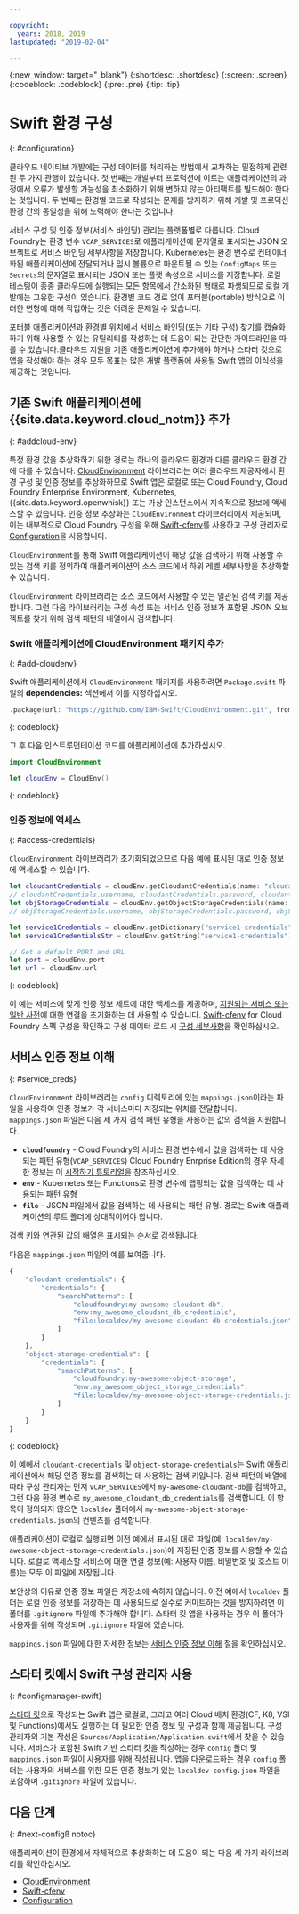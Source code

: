 ```yaml
---

copyright:
  years: 2018, 2019
lastupdated: "2019-02-04"

---
```


{:new_window: target="_blank"}
{:shortdesc: .shortdesc}
{:screen: .screen}
{:codeblock: .codeblock}
{:pre: .pre}
{:tip: .tip}

# Swift 환경 구성
{: #configuration}

클라우드 네이티브 개발에는 구성 데이터를 처리하는 방법에서 교차하는 밀접하게 관련된 두 가지 관행이 있습니다. 첫 번째는 개발부터 프로덕션에 이르는 애플리케이션의 과정에서 오류가 발생할 가능성을 최소화하기 위해 변하지 않는 아티팩트를 빌드해야 한다는 것입니다. 두 번째는 환경별 코드로 작성되는 문제를 방지하기 위해 개발 및 프로덕션 환경 간의 동일성을 위해 노력해야 한다는 것입니다. 

서비스 구성 및 인증 정보(서비스 바인딩) 관리는 플랫폼별로 다릅니다. Cloud Foundry는 환경 변수 `VCAP_SERVICES`로 애플리케이션에 문자열로 표시되는 JSON 오브젝트로 서비스 바인딩 세부사항을 저장합니다. Kubernetes는 환경 변수로 컨테이너화된 애플리케이션에 전달되거나 임시 볼륨으로 마운트될 수 있는 `ConfigMaps` 또는 `Secrets`의 문자열로 표시되는 JSON 또는 플랫 속성으로 서비스를 저장합니다. 로컬 테스팅이 종종 클라우드에 실행되는 모든 항목에서 간소화된 형태로 파생되므로 로컬 개발에는 고유한 구성이 있습니다. 환경별 코드 경로 없이 포터블(portable) 방식으로 이러한 변형에 대해 작업하는 것은 어려운 문제일 수 있습니다.

포터블 애플리케이션과 환경별 위치에서 서비스 바인딩(또는 기타 구성) 찾기를 캡슐화하기 위해 사용할 수 있는 유틸리티를 작성하는 데 도움이 되는 간단한 가이드라인을 따를 수 있습니다.클라우드 지원을 기존 애플리케이션에 추가해야 하거나 스타터 킷으로 앱을 작성해야 하는 경우 모두 목표는 많은 개발 플랫폼에 사용될 Swift 앱의 이식성을 제공하는 것입니다.

## 기존 Swift 애플리케이션에 {{site.data.keyword.cloud_notm}} 추가
{: #addcloud-env}

특정 환경 값을 추상화하기 위한 경로는 하나의 클라우드 환경과 다른 클라우드 환경 간에 다를 수 있습니다. [CloudEnvironment](https://github.com/IBM-Swift/CloudEnvironment.git) 라이브러리는 여러 클라우드 제공자에서 환경 구성 및 인증 정보를 추상화하므로 Swift 앱은 로컬로 또는 Cloud Foundry, Cloud Foundry Enterprise Environment, Kubernetes, {{site.data.keyword.openwhisk}} 또는 가상 인스턴스에서 지속적으로 정보에 액세스할 수 있습니다. 인증 정보 추상화는 `CloudEnvironment` 라이브러리에서 제공되며, 이는 내부적으로 Cloud Foundry 구성을 위해 [Swift-cfenv](https://github.com/IBM-Swift/Swift-cfenv)를 사용하고 구성 관리자로 [Configuration](https://github.com/IBM-Swift/Configuration)을 사용합니다.

`CloudEnvironment`를 통해 Swift 애플리케이션이 해당 값을 검색하기 위해 사용할 수 있는 검색 키를 정의하여 애플리케이션의 소스 코드에서 하위 레벨 세부사항을 추상화할 수 있습니다.

`CloudEnvironment` 라이브러리는 소스 코드에서 사용할 수 있는 일관된 검색 키를 제공합니다. 그런 다음 라이브러리는 구성 속성 또는 서비스 인증 정보가 포함된 JSON 오브젝트를 찾기 위해 검색 패턴의 배열에서 검색합니다. 

### Swift 애플리케이션에 CloudEnvironment 패키지 추가
{: #add-cloudenv}

Swift 애플리케이션에서 `CloudEnvironment` 패키지를 사용하려면 `Package.swift` 파일의 **dependencies:** 섹션에서 이를 지정하십시오.
```swift
.package(url: "https://github.com/IBM-Swift/CloudEnvironment.git", from: "8.0.0"),
```
{: codeblock}

그 후 다음 인스트루먼테이션 코드를 애플리케이션에 추가하십시오.
```swift
import CloudEnvironment

let cloudEnv = CloudEnv()
```
{: codeblock}

### 인증 정보에 액세스
{: #access-credentials}

`CloudEnvironment` 라이브러리가 초기화되었으므로 다음 예에 표시된 대로 인증 정보에 액세스할 수 있습니다.
```swift
let cloudantCredentials = cloudEnv.getCloudantCredentials(name: "cloudant-credentials")
// cloudantCredentials.username, cloudantCredentials.password, cloudantCredentials.url, etc.
let objStorageCredentials = cloudEnv.getObjectStorageCredentials(name: "object-storage-credentials")
// objStorageCredentials.username, objStorageCredentials.password, objStorageCredentials.projectID, etc.

let service1Credentials = cloudEnv.getDictionary("service1-credentials")
let service1CredentialsStr = cloudEnv.getString("service1-credentials")

// Get a default PORT and URL
let port = cloudEnv.port
let url = cloudEnv.url
```
{: codeblock}

이 예는 서비스에 맞게 인증 정보 세트에 대한 액세스를 제공하며, [지원되는 서비스 또는 일반 사전](https://github.com/IBM-Swift/CloudEnvironment#supported-services)에 대한 연결을 초기화하는 데 사용할 수 있습니다. [Swift-cfenv](https://github.com/IBM-Swift/Swift-cfenv#api) for Cloud Foundry 스펙 구성을 확인하고 구성 데이터 로드 시 [구성 세부사항](https://github.com/IBM-Swift/Configuration)을 확인하십시오.

## 서비스 인증 정보 이해
{: #service_creds}

`CloudEnvironment` 라이브러리는 `config` 디렉토리에 있는 `mappings.json`이라는 파일을 사용하여 인증 정보가 각 서비스마다 저장되는 위치를 전달합니다. `mappings.json` 파일은 다음 세 가지 검색 패턴 유형을 사용하는 값의 검색을 지원합니다.
- **`cloudfoundry`** - Cloud Foundry의 서비스 환경 변수에서 값을 검색하는 데 사용되는 패턴 유형(`VCAP_SERVICES`) Cloud Foundry Enrprise Edition의 경우 자세한 정보는 이 [시작하기 튜토리얼](docs/cloud-foundry/getting-started.html#getting-started)을 참조하십시오.
- **`env`** - Kubernetes 또는 Functions로 환경 변수에 맵핑되는 값을 검색하는 데 사용되는 패턴 유형
- **`file`** - JSON 파일에서 값을 검색하는 데 사용되는 패턴 유형. 경로는 Swift 애플리케이션의 루트 폴더에 상대적이어야 합니다.

검색 키와 연관된 값의 배열은 표시되는 순서로 검색됩니다.

다음은 `mappings.json` 파일의 예를 보여줍니다.
```javascript
{
    "cloudant-credentials": {
        "credentials": {
            "searchPatterns": [
                "cloudfoundry:my-awesome-cloudant-db",
                "env:my_awesome_cloudant_db_credentials",
                "file:localdev/my-awesome-cloudant-db-credentials.json"
            ]
        }
    },
    "object-storage-credentials": {
        "credentials": {
            "searchPatterns": [
                "cloudfoundry:my-awesome-object-storage",
                "env:my_awesome_object_storage_credentials",
                "file:localdev/my-awesome-object-storage-credentials.json"
            ]
        }
    }
}
```
{: codeblock}

이 예에서 `cloudant-credentials` 및 `object-storage-credentials`는 Swift 애플리케이션에서 해당 인증 정보를 검색하는 데 사용하는 검색 키입니다. 검색 패턴의 배열에 따라 구성 관리자는 먼저 `VCAP_SERVICES`에서 `my-awesome-cloudant-db`를 검색하고, 그런 다음 환경 변수로 `my_awesome_cloudant_db_credentials`를 검색합니다. 이 항목이 정의되지 않으면 `localdev` 폴더에서 `my-awesome-object-storage-credentials.json`의 컨텐츠를 검색합니다. 

애플리케이션이 로컬로 실행되면 이전 예에서 표시된 대로 파일(예: `localdev/my-awesome-object-storage-credentials.json`)에 저장된 인증 정보를 사용할 수 있습니다. 로컬로 액세스할 서비스에 대한 연결 정보(예: 사용자 이름, 비밀번호 및 호스트 이름)는 모두 이 파일에 저장됩니다. 

보안상의 이유로 인증 정보 파일은 저장소에 속하지 않습니다. 이전 예에서 `localdev` 폴더는 로컬 인증 정보를 저장하는 데 사용되므로 실수로 커미트하는 것을 방지하려면 이 폴더를 `.gitignore` 파일에 추가해야 합니다. 스타터 킷 앱을 사용하는 경우 이 폴더가 사용자를 위해 작성되며 `.gitignore` 파일에 있습니다.

`mappings.json` 파일에 대한 자세한 정보는 [서비스 인증 정보 이해](configuration.html#service_creds) 절을 확인하십시오.

## 스타터 킷에서 Swift 구성 관리자 사용
{: #configmanager-swift}

[스타터 킷](https://cloud.ibm.com/developer/appledevelopment/starter-kits/)으로 작성되는 Swift 앱은 로컬로, 그리고 여러 Cloud 배치 환경(CF, K8, VSI 및 Functions)에서도 실행하는 데 필요한 인증 정보 및 구성과 함께 제공됩니다. 구성 관리자의 기본 작성은 `Sources/Application/Application.swift`에서 찾을 수 있습니다. 서비스가 포함된 Swift 기반 스타터 킷을 작성하는 경우 `config` 폴더 및 `mappings.json` 파일이 사용자를 위해 작성됩니다. 앱을 다운로드하는 경우 `config` 폴더는 사용자의 서비스를 위한 모든 인증 정보가 있는 `localdev-config.json` 파일을 포함하며 `.gitignore` 파일에 있습니다.

## 다음 단계
{: #next-configß notoc}

애플리케이션이 환경에서 자체적으로 추상화하는 데 도움이 되는 다음 세 가지 라이브러리를 확인하십시오.

* [CloudEnvironment](https://github.com/ibm-developer/ibm-cloud-env)
* [Swift-cfenv](https://github.com/IBM-Swift/Swift-cfenv)
* [Configuration](https://github.com/IBM-Swift/Configuration)
